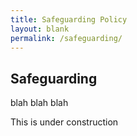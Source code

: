 ```yaml
---
title: Safeguarding Policy
layout: blank
permalink: /safeguarding/
---
```


## Safeguarding

blah blah blah

This is under construction
